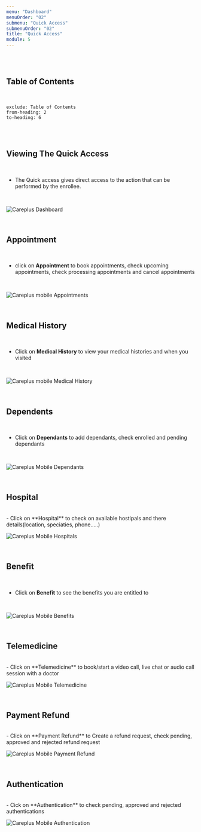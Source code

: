 ```yaml
---
menu: "Dashboard"
menuOrder: "02"
submenu: "Quick Access"
submenuOrder: "02"
title: "Quick Access"
module: 5
---
```


<br />
<br />

## Table of Contents

<br />

```toc
exclude: Table of Contents
from-heading: 2
to-heading: 6
```

<br />
<br />

## Viewing The Quick Access

<br />

- The Quick access gives direct access to the action that can be performed by the enrollee.

<br />

![Careplus Dashboard](/images/CareplusMobileDashboardQuickAccess.png "Mobile dashboard")

<br />

## Appointment

<br />

- click on **Appointment**  to book appointments, check upcoming appointments, check processing appointments and cancel appointments

<br />

![Careplus mobile Appointments](/images/CareplusMobileAppointment.png "Mobile appointments")

<br />

## Medical History

<br />

- Click on **Medical History** to view your medical histories and when you visited

<br />

![Careplus mobile Medical History](/images/CareplusMobileMedicalHistory.png "Mobile medical history")

<br />


## Dependents

<br/>

- Click on **Dependants** to add dependants, check enrolled and pending dependants

<br />

![Careplus Mobile Dependants](/images/CareplusMobileDependant.png "Mobile dependants")

<br />

## Hospital

<br />
- Click on **Hospital** to check on available hostipals and there details(location, speciaties, phone.....)

<br />

![Careplus Mobile Hospitals](/images/CareplusMobileHospital.png "Mobile hospitals")

<br />

## Benefit

<br />

- Click on **Benefit** to see the benefits you are entitled to 

<br />

![Careplus Mobile Benefits](/images/CareplusMobileBenefits.png "Mobile benefits")

<br />

## Telemedicine

<br />
- Click on **Telemedicine** to book/start a video call, live chat or audio call session with a doctor

<br />

![Careplus Mobile Telemedicine](/images/CareplusMobileTelemedicine.png "Mobile telemedicine")

<br />

## Payment Refund 

<br />
- Click on **Payment Refund** to Create a refund request, check pending, approved and rejected refund request

<br />

![Careplus Mobile Payment Refund](/images/CareplusMobilePaymentRefund.png "Mobile payment refund")

<br />

## Authentication

<br />
- Cick on **Authentication** to check  pending, approved and rejected authentications

<br />

![Careplus Mobile Authentication](/images/CareplusMobileAuthentication.png "Mobile authentication")

<br />
